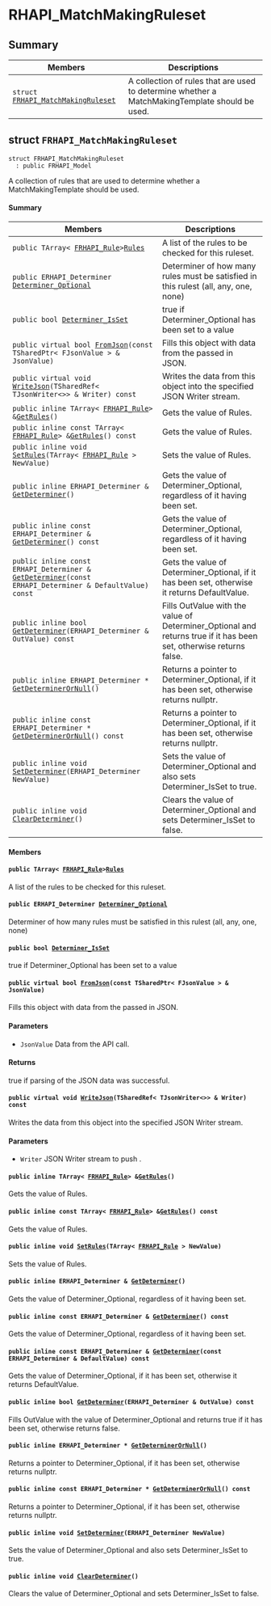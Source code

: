 # RHAPI_MatchMakingRuleset <a id="group__RHAPI__MatchMakingRuleset"></a>

## Summary

 Members                        | Descriptions                                
--------------------------------|---------------------------------------------
`struct `[`FRHAPI_MatchMakingRuleset`](#structFRHAPI__MatchMakingRuleset) | A collection of rules that are used to determine whether a MatchMakingTemplate should be used.

## struct `FRHAPI_MatchMakingRuleset` <a id="structFRHAPI__MatchMakingRuleset"></a>

```
struct FRHAPI_MatchMakingRuleset
  : public FRHAPI_Model
```

A collection of rules that are used to determine whether a MatchMakingTemplate should be used.

#### Summary

 Members                        | Descriptions                                
--------------------------------|---------------------------------------------
`public TArray< `[`FRHAPI_Rule`](RHAPI_Rule.md#structFRHAPI__Rule)` > `[`Rules`](#structFRHAPI__MatchMakingRuleset_1a0af2817935346ffb9855da1f5618e851) | A list of the rules to be checked for this ruleset.
`public ERHAPI_Determiner `[`Determiner_Optional`](#structFRHAPI__MatchMakingRuleset_1a74ca9855c1709e5bdd47954fe18db642) | Determiner of how many rules must be satisfied in this rulest (all, any, one, none)
`public bool `[`Determiner_IsSet`](#structFRHAPI__MatchMakingRuleset_1ab27952b6758121d98c6c193f996fae6e) | true if Determiner_Optional has been set to a value
`public virtual bool `[`FromJson`](#structFRHAPI__MatchMakingRuleset_1a0f28034647f6b5adafd82a3549489c70)`(const TSharedPtr< FJsonValue > & JsonValue)` | Fills this object with data from the passed in JSON.
`public virtual void `[`WriteJson`](#structFRHAPI__MatchMakingRuleset_1acb32bcfdfac306d329be3cdd71e40e4e)`(TSharedRef< TJsonWriter<>> & Writer) const` | Writes the data from this object into the specified JSON Writer stream.
`public inline TArray< `[`FRHAPI_Rule`](RHAPI_Rule.md#structFRHAPI__Rule)` > & `[`GetRules`](#structFRHAPI__MatchMakingRuleset_1a02f9dfc75b2ceedb77dc171f93f29683)`()` | Gets the value of Rules.
`public inline const TArray< `[`FRHAPI_Rule`](RHAPI_Rule.md#structFRHAPI__Rule)` > & `[`GetRules`](#structFRHAPI__MatchMakingRuleset_1a30d5a11c789d4ca8a141fad42a84bcce)`() const` | Gets the value of Rules.
`public inline void `[`SetRules`](#structFRHAPI__MatchMakingRuleset_1a1ecb757823284accdc8f0277c345dc49)`(TArray< `[`FRHAPI_Rule`](RHAPI_Rule.md#structFRHAPI__Rule)` > NewValue)` | Sets the value of Rules.
`public inline ERHAPI_Determiner & `[`GetDeterminer`](#structFRHAPI__MatchMakingRuleset_1a52023e14aad3971fb54eb804c09d5666)`()` | Gets the value of Determiner_Optional, regardless of it having been set.
`public inline const ERHAPI_Determiner & `[`GetDeterminer`](#structFRHAPI__MatchMakingRuleset_1acf42a5782b5100020c053a91300768f6)`() const` | Gets the value of Determiner_Optional, regardless of it having been set.
`public inline const ERHAPI_Determiner & `[`GetDeterminer`](#structFRHAPI__MatchMakingRuleset_1a5538ca24eb8a3a5f688f737fb8abce7b)`(const ERHAPI_Determiner & DefaultValue) const` | Gets the value of Determiner_Optional, if it has been set, otherwise it returns DefaultValue.
`public inline bool `[`GetDeterminer`](#structFRHAPI__MatchMakingRuleset_1a5ca48a4e38e8d9a4227c3dfd6d08c35f)`(ERHAPI_Determiner & OutValue) const` | Fills OutValue with the value of Determiner_Optional and returns true if it has been set, otherwise returns false.
`public inline ERHAPI_Determiner * `[`GetDeterminerOrNull`](#structFRHAPI__MatchMakingRuleset_1a75e4e4b888c0118b8c724992f473c930)`()` | Returns a pointer to Determiner_Optional, if it has been set, otherwise returns nullptr.
`public inline const ERHAPI_Determiner * `[`GetDeterminerOrNull`](#structFRHAPI__MatchMakingRuleset_1aed30508ce30d948af980f1ed840d9f4e)`() const` | Returns a pointer to Determiner_Optional, if it has been set, otherwise returns nullptr.
`public inline void `[`SetDeterminer`](#structFRHAPI__MatchMakingRuleset_1a30489b3b244e528dd7ec8ffefe49e1b7)`(ERHAPI_Determiner NewValue)` | Sets the value of Determiner_Optional and also sets Determiner_IsSet to true.
`public inline void `[`ClearDeterminer`](#structFRHAPI__MatchMakingRuleset_1a48e9ee08c491fb294cc3167b406e7e41)`()` | Clears the value of Determiner_Optional and sets Determiner_IsSet to false.

#### Members

#### `public TArray< `[`FRHAPI_Rule`](RHAPI_Rule.md#structFRHAPI__Rule)` > `[`Rules`](#structFRHAPI__MatchMakingRuleset_1a0af2817935346ffb9855da1f5618e851) <a id="structFRHAPI__MatchMakingRuleset_1a0af2817935346ffb9855da1f5618e851"></a>

A list of the rules to be checked for this ruleset.

#### `public ERHAPI_Determiner `[`Determiner_Optional`](#structFRHAPI__MatchMakingRuleset_1a74ca9855c1709e5bdd47954fe18db642) <a id="structFRHAPI__MatchMakingRuleset_1a74ca9855c1709e5bdd47954fe18db642"></a>

Determiner of how many rules must be satisfied in this rulest (all, any, one, none)

#### `public bool `[`Determiner_IsSet`](#structFRHAPI__MatchMakingRuleset_1ab27952b6758121d98c6c193f996fae6e) <a id="structFRHAPI__MatchMakingRuleset_1ab27952b6758121d98c6c193f996fae6e"></a>

true if Determiner_Optional has been set to a value

#### `public virtual bool `[`FromJson`](#structFRHAPI__MatchMakingRuleset_1a0f28034647f6b5adafd82a3549489c70)`(const TSharedPtr< FJsonValue > & JsonValue)` <a id="structFRHAPI__MatchMakingRuleset_1a0f28034647f6b5adafd82a3549489c70"></a>

Fills this object with data from the passed in JSON.

#### Parameters
* `JsonValue` Data from the API call.

#### Returns
true if parsing of the JSON data was successful.

#### `public virtual void `[`WriteJson`](#structFRHAPI__MatchMakingRuleset_1acb32bcfdfac306d329be3cdd71e40e4e)`(TSharedRef< TJsonWriter<>> & Writer) const` <a id="structFRHAPI__MatchMakingRuleset_1acb32bcfdfac306d329be3cdd71e40e4e"></a>

Writes the data from this object into the specified JSON Writer stream.

#### Parameters
* `Writer` JSON Writer stream to push .

#### `public inline TArray< `[`FRHAPI_Rule`](RHAPI_Rule.md#structFRHAPI__Rule)` > & `[`GetRules`](#structFRHAPI__MatchMakingRuleset_1a02f9dfc75b2ceedb77dc171f93f29683)`()` <a id="structFRHAPI__MatchMakingRuleset_1a02f9dfc75b2ceedb77dc171f93f29683"></a>

Gets the value of Rules.

#### `public inline const TArray< `[`FRHAPI_Rule`](RHAPI_Rule.md#structFRHAPI__Rule)` > & `[`GetRules`](#structFRHAPI__MatchMakingRuleset_1a30d5a11c789d4ca8a141fad42a84bcce)`() const` <a id="structFRHAPI__MatchMakingRuleset_1a30d5a11c789d4ca8a141fad42a84bcce"></a>

Gets the value of Rules.

#### `public inline void `[`SetRules`](#structFRHAPI__MatchMakingRuleset_1a1ecb757823284accdc8f0277c345dc49)`(TArray< `[`FRHAPI_Rule`](RHAPI_Rule.md#structFRHAPI__Rule)` > NewValue)` <a id="structFRHAPI__MatchMakingRuleset_1a1ecb757823284accdc8f0277c345dc49"></a>

Sets the value of Rules.

#### `public inline ERHAPI_Determiner & `[`GetDeterminer`](#structFRHAPI__MatchMakingRuleset_1a52023e14aad3971fb54eb804c09d5666)`()` <a id="structFRHAPI__MatchMakingRuleset_1a52023e14aad3971fb54eb804c09d5666"></a>

Gets the value of Determiner_Optional, regardless of it having been set.

#### `public inline const ERHAPI_Determiner & `[`GetDeterminer`](#structFRHAPI__MatchMakingRuleset_1acf42a5782b5100020c053a91300768f6)`() const` <a id="structFRHAPI__MatchMakingRuleset_1acf42a5782b5100020c053a91300768f6"></a>

Gets the value of Determiner_Optional, regardless of it having been set.

#### `public inline const ERHAPI_Determiner & `[`GetDeterminer`](#structFRHAPI__MatchMakingRuleset_1a5538ca24eb8a3a5f688f737fb8abce7b)`(const ERHAPI_Determiner & DefaultValue) const` <a id="structFRHAPI__MatchMakingRuleset_1a5538ca24eb8a3a5f688f737fb8abce7b"></a>

Gets the value of Determiner_Optional, if it has been set, otherwise it returns DefaultValue.

#### `public inline bool `[`GetDeterminer`](#structFRHAPI__MatchMakingRuleset_1a5ca48a4e38e8d9a4227c3dfd6d08c35f)`(ERHAPI_Determiner & OutValue) const` <a id="structFRHAPI__MatchMakingRuleset_1a5ca48a4e38e8d9a4227c3dfd6d08c35f"></a>

Fills OutValue with the value of Determiner_Optional and returns true if it has been set, otherwise returns false.

#### `public inline ERHAPI_Determiner * `[`GetDeterminerOrNull`](#structFRHAPI__MatchMakingRuleset_1a75e4e4b888c0118b8c724992f473c930)`()` <a id="structFRHAPI__MatchMakingRuleset_1a75e4e4b888c0118b8c724992f473c930"></a>

Returns a pointer to Determiner_Optional, if it has been set, otherwise returns nullptr.

#### `public inline const ERHAPI_Determiner * `[`GetDeterminerOrNull`](#structFRHAPI__MatchMakingRuleset_1aed30508ce30d948af980f1ed840d9f4e)`() const` <a id="structFRHAPI__MatchMakingRuleset_1aed30508ce30d948af980f1ed840d9f4e"></a>

Returns a pointer to Determiner_Optional, if it has been set, otherwise returns nullptr.

#### `public inline void `[`SetDeterminer`](#structFRHAPI__MatchMakingRuleset_1a30489b3b244e528dd7ec8ffefe49e1b7)`(ERHAPI_Determiner NewValue)` <a id="structFRHAPI__MatchMakingRuleset_1a30489b3b244e528dd7ec8ffefe49e1b7"></a>

Sets the value of Determiner_Optional and also sets Determiner_IsSet to true.

#### `public inline void `[`ClearDeterminer`](#structFRHAPI__MatchMakingRuleset_1a48e9ee08c491fb294cc3167b406e7e41)`()` <a id="structFRHAPI__MatchMakingRuleset_1a48e9ee08c491fb294cc3167b406e7e41"></a>

Clears the value of Determiner_Optional and sets Determiner_IsSet to false.

